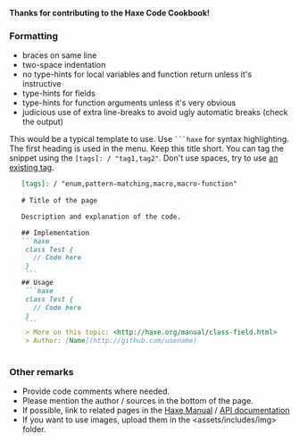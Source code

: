 **Thanks for contributing to the Haxe Code Cookbook!**

### Formatting 

 * braces on same line
 * two-space indentation
 * no type-hints for local variables and function return unless it's instructive
 * type-hints for fields
 * type-hints for function arguments unless it's very obvious
 * judicious use of extra line-breaks to avoid ugly automatic breaks (check the output)
 
This would be a typical template to use. Use <code>```haxe</code> for syntax highlighting.  
The first heading is used in the menu. Keep this title short.
You can tag the snippet using the `[tags]: / "tag1,tag2"`. Don't use spaces, try to use [an existing tag](used-tags.txt).
 
```markdown
   [tags]: / "enum,pattern-matching,macro,macro-function"
   
   # Title of the page

   Description and explanation of the code.

   ## Implementation
   ```haxe
    class Test {
      // Code here
    }
    ```
   ## Usage
    ```haxe
    class Test {
      // Code here
    }
    ```
    > More on this topic: <http://haxe.org/manual/class-field.html>
    > Author: [Name](http://github.com/usename)
  
```

### Other remarks

 * Provide code comments where needed.
 * Please mention the author / sources in the bottom of the page.
 * If possible, link to related pages in the [Haxe Manual](http://haxe.org/manual) / [API documentation](http://api.haxe.org)
 * If you want to use images, upload them in the <assets/includes/img> folder.
